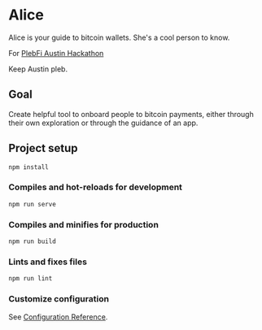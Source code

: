 # Alice

Alice is your guide to bitcoin wallets. She's a cool person to know.

For [PlebFi Austin Hackathon](https://pleb.fi/austin/)

Keep Austin pleb.

## Goal

Create helpful tool to onboard people to bitcoin payments, either through their own exploration or through the guidance of an app.

## Project setup
```
npm install
```

### Compiles and hot-reloads for development
```
npm run serve
```

### Compiles and minifies for production
```
npm run build
```

### Lints and fixes files
```
npm run lint
```

### Customize configuration
See [Configuration Reference](https://cli.vuejs.org/config/).
